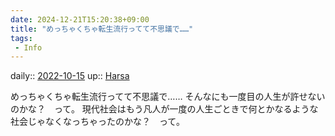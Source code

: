 ```yaml
---
date: 2024-12-21T15:20:38+09:00
title: "めっちゃくちゃ転生流行ってて不思議で……"
tags:
 - Info
---
```


daily:: [2022-10-15](Daily_Note/2022-10-15.md)
up:: [Harsa](Bar/Novel/Nacaria/Harsa.md)

めっちゃくちゃ転生流行ってて不思議で……
そんなにも一度目の人生が許せないのかな？　って。
現代社会はもう凡人が一度の人生ごときで何とかなるような社会じゃなくなっちゃったのかな？　って。